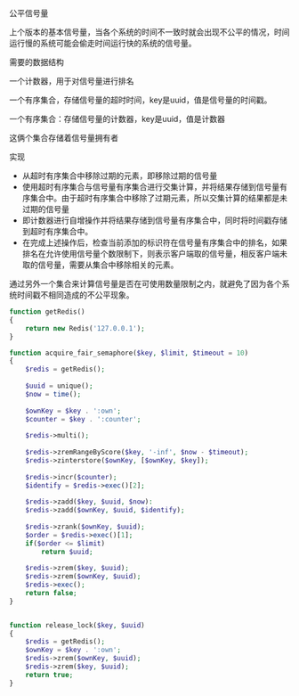 公平信号量

上个版本的基本信号量，当各个系统的时间不一致时就会出现不公平的情况，时间运行慢的系统可能会偷走时间运行快的系统的信号量。



需要的数据结构

一个计数器，用于对信号量进行排名

一个有序集合，存储信号量的超时时间，key是uuid，值是信号量的时间戳。

一个有序集合：存储信号量的计数器，key是uuid，值是计数器

这俩个集合存储着信号量拥有者



实现

- 从超时有序集合中移除过期的元素，即移除过期的信号量
- 使用超时有序集合与信号量有序集合进行交集计算，并将结果存储到信号量有序集合中。由于超时有序集合中移除了过期元素，所以交集计算的结果都是未过期的信号量
- 即计数器进行自增操作并将结果存储到信号量有序集合中，同时将时间戳存储到超时有序集合中。
- 在完成上述操作后，检查当前添加的标识符在信号量有序集合中的排名，如果排名在允许使用信号量个数限制下，则表示客户端取的信号量，相反客户端未取的信号量，需要从集合中移除相关的元素。

通过另外一个集合来计算信号量是否在可使用数量限制之内，就避免了因为各个系统时间戳不相同造成的不公平现象。

```php
function getRedis()
{
    return new Redis('127.0.0.1');
}

function acquire_fair_semaphore($key, $limit, $timeout = 10)
{
    $redis = getRedis();
    
    $uuid = unique();
    $now = time();
    
    $ownKey = $key . ':own';
    $counter = $key . ':counter';
    
    $redis->multi();
    
    $redis->zremRangeByScore($key, '-inf', $now - $timeout);
    $redis->zinterstore($ownKey, [$ownKey, $key]);
    
    $redis->incr($counter);
    $identify = $redis->exec()[2];
    
    $redis->zadd($key, $uuid, $now):
    $redis->zadd($ownKey, $uuid, $identify);
    
    $redis->zrank($ownKey, $uuid);
    $order = $redis->exec()[1];
    if($order <= $limit)
        return $uuid;
    
    $redis->zrem($key, $uuid);
    $redis->zrem($ownKey, $uuid);
    $redis->exec();
    return false;
}


function release_lock($key, $uuid)
{
    $redis = getRedis();
    $ownKey = $key . ':own';
    $redis->zrem($ownKey, $uuid);
    $redis->zrem($key, $uuid);
    return true;
}
```







